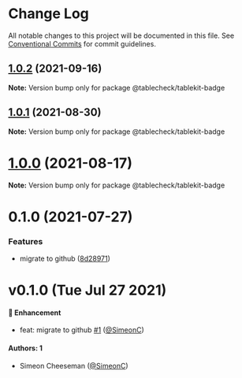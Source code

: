 # Change Log

All notable changes to this project will be documented in this file.
See [Conventional Commits](https://conventionalcommits.org) for commit guidelines.

## [1.0.2](https://github.com/tablecheck/tablekit/compare/@tablecheck/tablekit-badge@1.0.1...@tablecheck/tablekit-badge@1.0.2) (2021-09-16)

**Note:** Version bump only for package @tablecheck/tablekit-badge





## [1.0.1](https://github.com/tablecheck/tablekit/compare/@tablecheck/tablekit-badge@1.0.0...@tablecheck/tablekit-badge@1.0.1) (2021-08-30)

**Note:** Version bump only for package @tablecheck/tablekit-badge





# [1.0.0](https://github.com/tablecheck/tablekit/compare/@tablecheck/tablekit-badge@0.1.0...@tablecheck/tablekit-badge@1.0.0) (2021-08-17)

**Note:** Version bump only for package @tablecheck/tablekit-badge





# 0.1.0 (2021-07-27)


### Features

* migrate to github ([8d28971](https://github.com/tablecheck/tablekit/commit/8d28971175010fcb2a3cd9c48a749e7af1bdc9f9))





# v0.1.0 (Tue Jul 27 2021)

#### 🚀 Enhancement

- feat: migrate to github [#1](https://github.com/tablecheck/tablekit/pull/1) ([@SimeonC](https://github.com/SimeonC))

#### Authors: 1

- Simeon Cheeseman ([@SimeonC](https://github.com/SimeonC))
